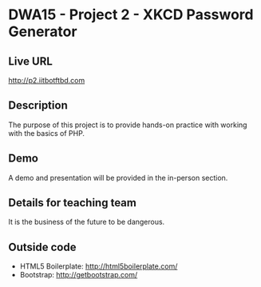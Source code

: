 # DWA15 - Project 2 - XKCD Password Generator

## Live URL
<http://p2.iitbotftbd.com>

## Description
The purpose of this project is to provide hands-on practice with working with the basics of PHP.

## Demo
A demo and presentation will be provided in the in-person section.

## Details for teaching team
It is the business of the future to be dangerous.

## Outside code
* HTML5 Boilerplate: http://html5boilerplate.com/
* Bootstrap: http://getbootstrap.com/
